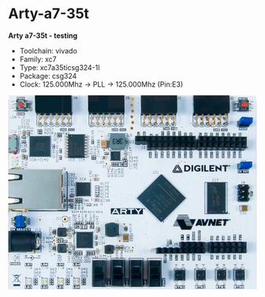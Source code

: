 # Arty-a7-35t
**Arty a7-35t - testing**

* Toolchain: vivado
* Family: xc7
* Type: xc7a35ticsg324-1l
* Package: csg324
* Clock: 125.000Mhz -> PLL -> 125.000Mhz (Pin:E3)

![board.png](board.png)


